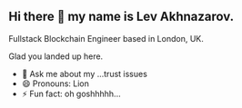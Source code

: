 ## Hi there 👋 my name is Lev Akhnazarov. 
Fullstack Blockchain Engineer 
based in London, UK.


Glad you landed up here.

- 💬 Ask me about my ...trust issues
- 😄 Pronouns: Lion
- ⚡ Fun fact: oh goshhhhh...
<!--
**lionakhnazarov/lionakhnazarov** is a ✨ _special_ ✨ repository because its `README.md` (this file) appears on your GitHub profile.

Here are some ideas to get you started:

- 🔭 I’m currently working on ...
- 🌱 I’m currently learning ...
- 👯 I’m looking to collaborate on ...
- 🤔 I’m looking for help with ...
- 💬 Ask me about ...
- 📫 How to reach me: ...
- 😄 Pronouns: ...
- ⚡ Fun fact: ...
-->
